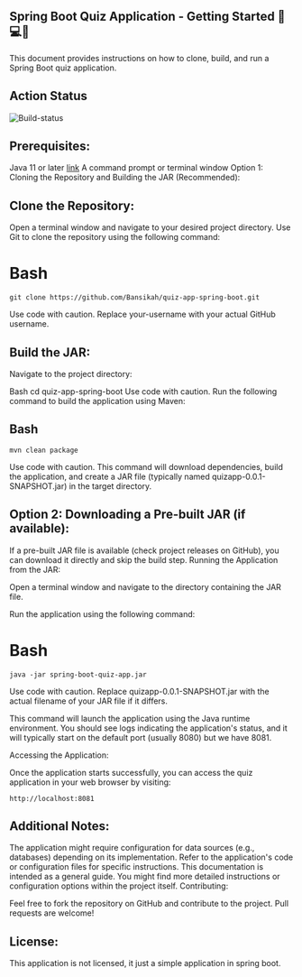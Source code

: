 ## Spring Boot Quiz Application - Getting Started 🚀💻🚀

This document provides instructions on how to clone, build, and run a Spring Boot quiz application.

## Action Status
![Build-status](https://github.com/Bansikah/quiz-app-spring-boot/actions/workflows/maven.yml/badge.svg?event=push)

## Prerequisites:

Java 11 or later [link](https://www.oracle.com/java/technologies/javase/jdk17-archive-downloads.html)
A command prompt or terminal window
Option 1: Cloning the Repository and Building the JAR (Recommended):

## Clone the Repository:

Open a terminal window and navigate to your desired project directory. Use Git to clone the repository using the following command:

# Bash
```
git clone https://github.com/Bansikah/quiz-app-spring-boot.git
```
Use code with caution.
Replace your-username with your actual GitHub username.

## Build the JAR:

Navigate to the project directory:

Bash
cd quiz-app-spring-boot
Use code with caution.
Run the following command to build the application using Maven:

## Bash
```
mvn clean package
```
Use code with caution.
This command will download dependencies, build the application, and create a JAR file (typically named quizapp-0.0.1-SNAPSHOT.jar) in the target directory.

## Option 2: Downloading a Pre-built JAR (if available):

If a pre-built JAR file is available (check project releases on GitHub), you can download it directly and skip the build step.
Running the Application from the JAR:

Open a terminal window and navigate to the directory containing the JAR file.

Run the application using the following command:

# Bash
```
java -jar spring-boot-quiz-app.jar
```
Use code with caution.
Replace quizapp-0.0.1-SNAPSHOT.jar with the actual filename of your JAR file if it differs.

This command will launch the application using the Java runtime environment. You should see logs indicating the application's status, and it will typically start on the default port (usually 8080) but we have 8081.

Accessing the Application:

Once the application starts successfully, you can access the quiz application in your web browser by visiting:
```
http://localhost:8081
```
## Additional Notes:

The application might require configuration for data sources (e.g., databases) depending on its implementation. Refer to the application's code or configuration files for specific instructions.
This documentation is intended as a general guide. You might find more detailed instructions or configuration options within the project itself.
Contributing:

Feel free to fork the repository on GitHub and contribute to the project. Pull requests are welcome!

## License:

This application is not licensed, it just a simple application in spring boot.
